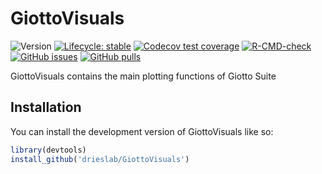 
<!-- README.md is generated from README.Rmd. Please edit that file -->

# GiottoVisuals

<!-- badges: start -->

![Version](https://img.shields.io/github/r-package/v/drieslab/GiottoVisuals)
[![Lifecycle:
stable](https://img.shields.io/badge/lifecycle-stable-brightgreen.svg)](https://lifecycle.r-lib.org/articles/stages.html#stable)
[![Codecov test
coverage](https://codecov.io/gh/jiajic/GiottoVisuals/branch/main/graph/badge.svg)](https://app.codecov.io/gh/jiajic/GiottoVisuals?branch=main)
[![R-CMD-check](https://github.com/drieslab/GiottoVisuals/actions/workflows/R-CMD-check.yml/badge.svg)](https://github.com/drieslab/GiottoVisuals/actions/workflows/R-CMD-check.yml)
[![GitHub
issues](https://img.shields.io/github/issues/drieslab/Giotto)](https://github.com/drieslab/Giotto/issues)
[![GitHub
pulls](https://img.shields.io/github/issues-pr/drieslab/GiottoVisuals)](https://github.com/drieslab/GiottoVisuals/pulls)
<!-- badges: end -->

GiottoVisuals contains the main plotting functions of Giotto Suite

## Installation

You can install the development version of GiottoVisuals like so:

``` r
library(devtools)
install_github('drieslab/GiottoVisuals')
```
